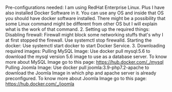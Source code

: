 Pre-configurations needed:
I am using RedHat Enterprise Linux. Plus I have also installed Docker Software in it. You can use any OS and inside that OS you should have docker software installed. There might be a possibility that some Linux command might be different from other OS but I will explain what is the work of that command.
2. Setting up the required things:
Disabling firewall:
Firewall might block some networking stuffs that's why I at first stopped the firewall.
Use systemctl stop firewalld.
Starting the docker:
Use systemctl start docker to start Docker Service.
3. Downloading required images:
Pulling MySQL Image:
Use docker pull mysql:5.6 to download the mysql version 5.6 image to use as a database server.
To know more about MySQL Image go to this page: https://hub.docker.com/_/mysql
Pulling Joomla Image:
Use docker pull joomla:3.9-php7.2-apache to download the Joomla Image in which php and apache server is already preconfigured.
To know more about Joomla Image go to this page: https://hub.docker.com/_/joomla
